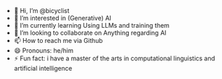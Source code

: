 - 👋 Hi, I’m @bicyclist
- 👀 I’m interested in (Generative) AI
- 🌱 I’m currently learning Using LLMs and training them
- 💞️ I’m looking to collaborate on Anything regarding AI
- 📫 How to reach me via Github
- 😄 Pronouns: he/him
- ⚡ Fun fact: i have a master of the arts in computational linguistics and artificial intelligence

<!---
bicyclist/bicyclist is a ✨ special ✨ repository because its `README.md` (this file) appears on your GitHub profile.
You can click the Preview link to take a look at your changes.
--->
